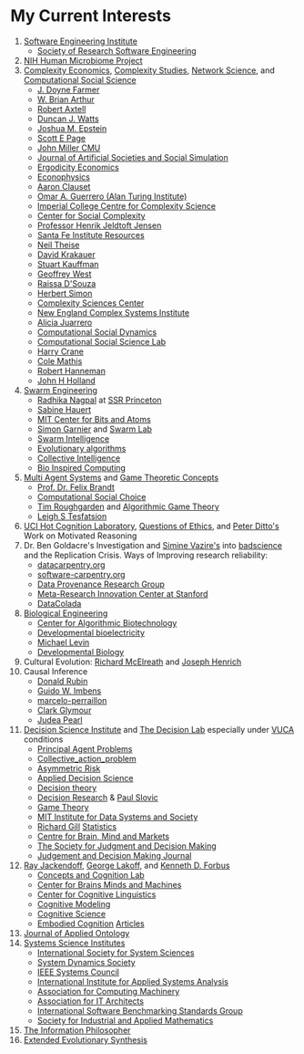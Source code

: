 # My Current Interests

1. [Software Engineering Institute](https://www.sei.cmu.edu/)
    * [Society of Research Software Engineering](https://society-rse.org/)
2. [NIH Human Microbiome Project](https://hmpdacc.org/)
3. [Complexity Economics](https://www.oxfordmartin.ox.ac.uk/programmes/economics), [Complexity Studies](https://complexsystemsupenn.com/), [Network Science](https://www.networkscienceinstitute.org/), and [Computational Social Science](https://science.gmu.edu/academics/departments-units/computational-data-sciences/computational-social-science-phd)
    * [J. Doyne Farmer](http://www.doynefarmer.com/)
    * [W. Brian Arthur](https://en.wikipedia.org/wiki/W._Brian_Arthur)
    * [Robert Axtell](https://css1.gmu.edu/~axtell/Rob/Home.html)
    * [Duncan J. Watts](https://duncanjwatts.com/)
    * [Joshua M. Epstein](https://publichealth.nyu.edu/faculty/joshua-epstein)
    * [Scott E Page](https://sites.lsa.umich.edu/scottepage/)
    * [John Miller CMU](https://www.cmu.edu/dietrich/sds/people/faculty/john-miller.html)
    * [Journal of Artificial Societies and Social Simulation](https://www.jasss.org/JASSS.html)
    * [Ergodicity Economics](https://ergodicityeconomics.com/)
    * [Econophysics](https://en.wikipedia.org/wiki/Econophysics)
    * [Aaron Clauset](https://aaronclauset.github.io/)
    * [Omar A. Guerrero (Alan Turing Institute)](https://oguerr.com/)
    * [Imperial College Centre for Complexity Science](https://www.imperial.ac.uk/complexity-science/)
    * [Center for Social Complexity](https://complexsystemstheory.net/centre-for-social-complexity-gmu/)
    * [Professor Henrik Jeldtoft Jensen](https://www.ma.imperial.ac.uk/~hjjens/)
    * [Santa Fe Institute Resources](https://www.complexityexplorer.org/explore/resources)
    * [Neil Theise](https://www.neiltheiseofficial.com/)
    * [David Krakauer](https://www.santafe.edu/people/profile/david-krakauer)
    * [Stuart Kauffman](https://scholar.google.com/citations?user=yoPM0F8AAAAJ&hl=en)
    * [Geoffrey West](https://www.santafe.edu/people/profile/geoffrey-west)
    * [Raissa D'Souza](https://scholar.google.com/citations?user=jM23vRsKxuIC&hl=en)
    * [Herbert Simon](https://en.wikipedia.org/wiki/Herbert_A._Simon)
    * [Complexity Sciences Center](https://csc.ucdavis.edu/Welcome.html)
    * [New England Complex Systems Institute](https://necsi.edu/)
    * [Alicia Juarrero](https://aliciajuarrerodotcom1.wordpress.com/)
    * [Computational Social Dynamics](https://picsolab.github.io/)
    * [Computational Social Science Lab](https://dgarcia.eu/)
    * [Harry Crane](https://www.harrycrane.com/)
    * [Cole Mathis](https://colemathis.github.io/)
    * [Robert Hanneman](https://faculty.ucr.edu/~hanneman/)
    * [John H Holland](https://en.wikipedia.org/wiki/John_Henry_Holland)
4. [Swarm Engineering](https://hauertlab.com/) 
    * [Radhika Nagpal](https://www.radhikanagpal.org/) at [SSR Princeton](https://ssr.princeton.edu/)
    * [Sabine Hauert](https://hauertlab.com/sabine-hauert/)
    * [MIT Center for Bits and Atoms](http://cba.mit.edu/)
    * [Simon Garnier](https://people.njit.edu/profile/garnier) and [Swarm Lab](https://www.theswarmlab.com/)
    * [Swarm Intelligence](https://en.wikipedia.org/wiki/Swarm_intelligence)
    * [Evolutionary algorithms](https://en.wikipedia.org/wiki/Category:Evolutionary_algorithms)
    * [Collective Intelligence](https://en.wikipedia.org/wiki/Collective_intelligence)
    * [Bio Inspired Computing](https://en.wikipedia.org/wiki/Bio-inspired_computing)
5. [Multi Agent Systems](https://en.wikipedia.org/wiki/Category:Multi-agent_systems) and [Game Theoretic Concepts](https://en.wikipedia.org/wiki/Category:Game_theory)
    * [Prof. Dr. Felix Brandt](https://www.cs.cit.tum.de/en/dss/brandt/)
    * [Computational Social Choice](https://youtube.com/playlist?list=PLOfTMPqb4h4YpejIw7acMsdUnBm51a-FD&si=XztGrBLGOVUHST7q)
    * [Tim Roughgarden](https://timroughgarden.org/) and [Algorithmic Game Theory](https://timroughgarden.org/f13/f13.html)
    * [Leigh S Tesfatsion](https://faculty.sites.iastate.edu/tesfatsi/)
6. [UCI Hot Cognition Laboratory](https://sites.uci.edu/peterdittolab/), [Questions of Ethics](https://www.ethicscenter.uci.edu/index.php), and [Peter Ditto's](https://scholar.google.com/citations?user=Lv4KzjIAAAAJ&hl=en) Work on Motivated Reasoning
7. Dr. Ben Goldacre's Investigation and [Simine Vazire's](https://www.simine.com/) into [badscience](https://www.badscience.net/) and the Replication Crisis. Ways of Improving research reliability:
    * [datacarpentry.org](https://datacarpentry.org/)
    * [software-carpentry.org](https://software-carpentry.org/)
    * [Data Provenance Research Group](https://www.eva.mpg.de/ecology/projects-and-research-groups/data-provenance/)
    * [Meta-Research Innovation Center at Stanford](https://metrics.stanford.edu/)
    * [DataColada](https://datacolada.org/)
8. [Biological Engineering](https://en.wikipedia.org/wiki/Category:Biological_engineering)
    * [Center for Algorithmic Biotechnology](https://cab.spbu.ru/)
    * [Developmental bioelectricity](https://en.wikipedia.org/wiki/Developmental_bioelectricity)
    * [Michael Levin](https://drmichaellevin.org/)
    * [Developmental Biology](https://en.wikipedia.org/wiki/Developmental_biology)
9. Cultural Evolution: [Richard McElreath](https://xcelab.net/rm/) and [Joseph Henrich](https://heb.fas.harvard.edu/people/joseph-henrich)
10. Causal Inference
    * [Donald Rubin](https://en.wikipedia.org/wiki/Donald_Rubin)
    * [Guido W. Imbens](https://www.gsb.stanford.edu/faculty-research/faculty/guido-w-imbens)
    * [marcelo-perraillon](https://clas.ucdenver.edu/marcelo-perraillon/)
    * [Clark Glymour](https://philpeople.org/profiles/clark-glymour)
    * [Judea Pearl](https://bayes.cs.ucla.edu/jp_home.html)
11. [Decision Science Institute](https://decisionsciences.org/) and [The Decision Lab](https://thedecisionlab.com/) especially under [VUCA](https://en.wikipedia.org/wiki/VUCA) conditions
    * [Principal Agent Problems](https://en.wikipedia.org/wiki/Principal%E2%80%93agent_problem)
    * [Collective_action_problem](https://en.wikipedia.org/wiki/Collective_action_problem)
    * [Asymmetric Risk](https://asymmetryobservations.com/definitions/asymmetry/asymmetrical-riskreward/)
    * [Applied Decision Science](https://www.applieddecisionscience.com/)
    * [Decision theory](https://en.wikipedia.org/wiki/Category:Decision_theory)
    * [Decision Research](https://www.decisionresearch.org/) & [Paul Slovic](https://en.wikipedia.org/wiki/Paul_Slovic)
    * [Game Theory](https://en.wikipedia.org/wiki/Category:Game_theory)
    * [MIT Institute for Data Systems and Society](https://idss.mit.edu/research/)
    * [Richard Gill](https://gill1109.com/?amp=1) [Statistics](https://www.math.leidenuniv.nl/~gill/)
    * [Centre for Brain, Mind and Markets](https://www.unimelb.edu.au/cbmm)
    * [The Society for Judgment and Decision Making](https://sjdm.org/)
    * [Judgement and Decision Making Journal](https://www.cambridge.org/core/journals/judgment-and-decision-making)
12. [Ray Jackendoff](https://en.wikipedia.org/wiki/Ray_Jackendoff), [George Lakoff](https://george-lakoff.com/), and [Kenneth D. Forbus](https://users.cs.northwestern.edu/~forbus/) 
    * [Concepts and Cognition Lab](https://cognition.princeton.edu/)
    * [Center for Brains Minds and Machines](https://cbmm.mit.edu/)
    * [Center for Cognitive Linguistics](https://sites.tufts.edu/cogstud/)
    * [Cognitive Modeling](https://en.wikipedia.org/wiki/Cognitive_model)
    * [Cognitive Science](https://en.wikipedia.org/wiki/Category:Cognitive_science)
    * [Embodied Cognition](https://plato.stanford.edu/entries/embodied-cognition/) [Articles](https://www.sciencedirect.com/topics/neuroscience/embodied-cognition)
13. [Journal of Applied Ontology](https://ip.ios.semcs.net/journals/applied-ontology/Pre-press/Pre-press)
14. [Systems Science Institutes](https://en.wikipedia.org/wiki/Category:Systems_science_institutes)
    * [International Society for System Sciences](https://www.isss.org/home/)
    * [System Dynamics Society](https://systemdynamics.org/)
    * [IEEE Systems Council](https://ieeesystemscouncil.org/)
    * [International Institute for Applied Systems Analysis](https://iiasa.ac.at/)
    * [Association for Computing Machinery](https://www.acm.org/)
    * [Association for IT Architects](https://iasaglobal.org/)
    * [International Software Benchmarking Standards Group](https://www.isbsg.org/)
    * [Society for Industrial and Applied Mathematics](https://www.siam.org/)
15. [The Information Philosopher](https://www.informationphilosopher.com/)
16. [Extended Evolutionary Synthesis](https://extendedevolutionarysynthesis.com/)